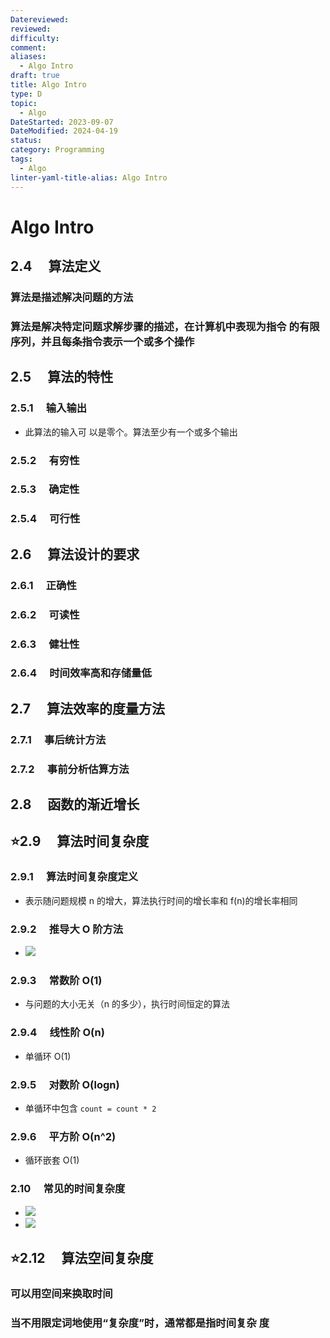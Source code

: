 ```yaml
---
Datereviewed: 
reviewed: 
difficulty: 
comment: 
aliases:
  - Algo Intro
draft: true
title: Algo Intro
type: D
topic:
  - Algo
DateStarted: 2023-09-07
DateModified: 2024-04-19
status: 
category: Programming
tags:
  - Algo
linter-yaml-title-alias: Algo Intro
---
```


# Algo Intro

## 2.4 　算法定义

### 算法是描述解决问题的方法

### 算法是解决特定问题求解步骤的描述，在计算机中表现为指令 的有限序列，并且每条指令表示一个或多个操作

## 2.5 　算法的特性

### 2.5.1 　输入输出

- 此算法的输入可 以是零个。算法至少有一个或多个输出

### 2.5.2 　有穷性

### 2.5.3 　确定性

### 2.5.4 　可行性

## 2.6 　算法设计的要求

### 2.6.1 　正确性

### 2.6.2 　可读性

### 2.6.3 　健壮性

### 2.6.4 　时间效率高和存储量低

## 2.7 　算法效率的度量方法

### 2.7.1 　事后统计方法

### 2.7.2 　事前分析估算方法

## 2.8 　函数的渐近增长

## ⭐2.9 　算法时间复杂度

### 2.9.1 　算法时间复杂度定义

- 表示随问题规模 n 的增大，算法执行时间的增长率和 f(n)的增长率相同

### 2.9.2 　推导大 O 阶方法

- ![](https://cdn.jsdelivr.net/gh/jenniferwonder/bimg/programming/1693563772552.png)

### 2.9.3 　常数阶 O(1)

- 与问题的大小无关（n 的多少），执行时间恒定的算法

### 2.9.4 　线性阶 O(n)

- 单循环 O(1)

### 2.9.5 　对数阶 O(logn)

- 单循环中包含 `count = count * 2`

### 2.9.6 　平方阶 O(n^2)

- 循环嵌套 O(1)

### 2.10 　常见的时间复杂度

- ![](https://cdn.jsdelivr.net/gh/jenniferwonder/bimg/programming/1693560064778.png)
- ![](https://cdn.jsdelivr.net/gh/jenniferwonder/bimg/programming/1693560075885.png)

## ⭐2.12 　算法空间复杂度

### 可以用空间来换取时间

### 当不用限定词地使用“复杂度”时，通常都是指时间复杂 度
